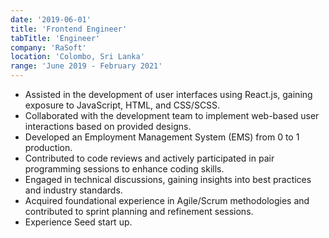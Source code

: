 ```yaml
---
date: '2019-06-01'
title: 'Frontend Engineer'
tabTitle: 'Engineer'
company: 'RaSoft'
location: 'Colombo, Sri Lanka'
range: 'June 2019 - February 2021'
---
```


- Assisted in the development of user interfaces using React.js, gaining exposure to JavaScript, HTML, and CSS/SCSS.
- Collaborated with the development team to implement web-based user interactions based on provided designs.
- Developed an Employment Management System (EMS) from 0 to 1 production.
- Contributed to code reviews and actively participated in pair programming sessions to enhance coding skills.
- Engaged in technical discussions, gaining insights into best practices and industry standards.
- Acquired foundational experience in Agile/Scrum methodologies and contributed to sprint planning and refinement sessions.
- Experience Seed start up.
